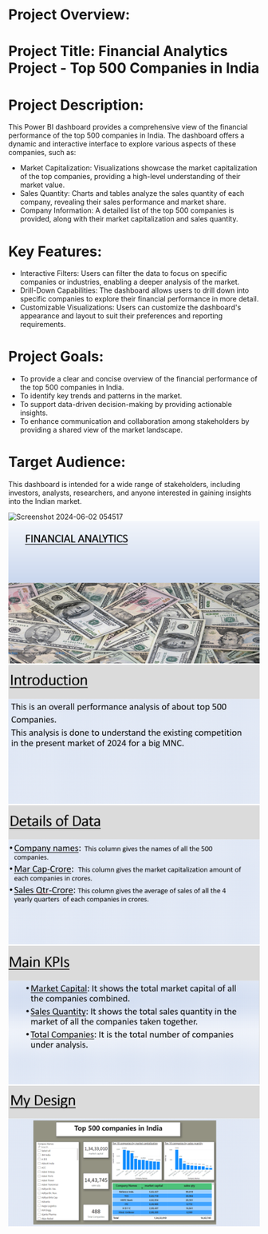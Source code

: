 # Project Overview:

# Project Title: Financial Analytics Project - Top 500 Companies in India
# Project Description:
This Power BI dashboard provides a comprehensive view of the financial performance of the top 500 companies in India. The dashboard offers a dynamic and interactive interface to explore various aspects of these companies, such as:
 * Market Capitalization: Visualizations showcase the market capitalization of the top companies, providing a high-level understanding of their market value.
 * Sales Quantity: Charts and tables analyze the sales quantity of each company, revealing their sales performance and market share.
 * Company Information: A detailed list of the top 500 companies is provided, along with their market capitalization and sales quantity.
# Key Features:
 * Interactive Filters: Users can filter the data to focus on specific companies or industries, enabling a deeper analysis of the market.
 * Drill-Down Capabilities: The dashboard allows users to drill down into specific companies to explore their financial performance in more detail.
 * Customizable Visualizations: Users can customize the dashboard's appearance and layout to suit their preferences and reporting requirements.
# Project Goals:
 * To provide a clear and concise overview of the financial performance of the top 500 companies in India.
 * To identify key trends and patterns in the market.
 * To support data-driven decision-making by providing actionable insights.
 * To enhance communication and collaboration among stakeholders by providing a shared view of the market landscape.
# Target Audience:
This dashboard is intended for a wide range of stakeholders, including investors, analysts, researchers, and anyone interested in gaining insights into the Indian market.

![Screenshot 2024-06-02 054517](https://github.com/Ashinsarkarlahiri/Financial-Analytics-Project/assets/153322941/a950a015-554e-499b-95c7-0337135dbd72)
![Screenshot 2024-06-02 054517](https://github.com/Ashinsarkarlahiri/Financial-Analytics-Project/blob/main/Screenshot%202024-12-24%20193221.png)
![Screenshot 2024-06-02 054517](https://github.com/Ashinsarkarlahiri/Financial-Analytics-Project/blob/main/Screenshot%202024-12-24%20193233.png)
![Screenshot 2024-06-02 054517](https://github.com/Ashinsarkarlahiri/Financial-Analytics-Project/blob/main/Screenshot%202024-12-24%20193245.png)
![Screenshot 2024-06-02 054517](https://github.com/Ashinsarkarlahiri/Financial-Analytics-Project/blob/main/Screenshot%202024-12-24%20193258.png)
![Screenshot 2024-06-02 054517](https://github.com/Ashinsarkarlahiri/Financial-Analytics-Project/blob/main/Screenshot%202024-12-24%20193311.png)
